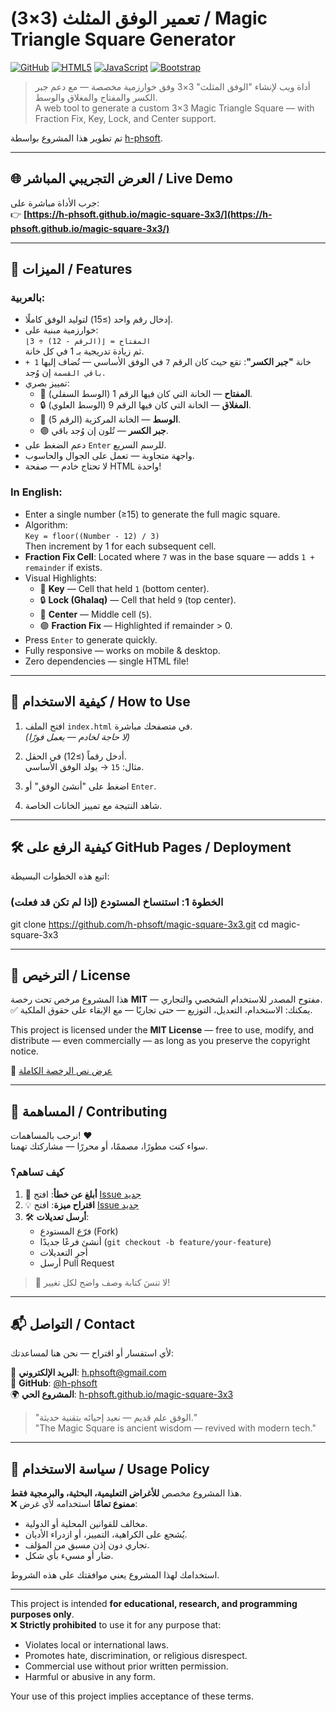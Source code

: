 # تعمير الوفق المثلث (3×3) / Magic Triangle Square Generator

[![GitHub](https://img.shields.io/badge/license-MIT-blue.svg)](LICENSE)
[![HTML5](https://img.shields.io/badge/HTML5-E34F26?style=flat&logo=html5&logoColor=white)](https://html.spec.whatwg.org/)
[![JavaScript](https://img.shields.io/badge/JavaScript-F7DF1E?style=flat&logo=javascript&logoColor=black)](https://developer.mozilla.org/en-US/docs/Web/JavaScript)
[![Bootstrap](https://img.shields.io/badge/Bootstrap-7952B3?style=flat&logo=bootstrap&logoColor=white)](https://getbootstrap.com/)

> أداة ويب لإنشاء "الوفق المثلث" 3×3 وفق خوارزمية مخصصة — مع دعم جبر الكسر والمفتاح والمغلاق والوسط.  
> A web tool to generate a custom 3×3 Magic Triangle Square — with Fraction Fix, Key, Lock, and Center support.

تم تطوير هذا المشروع بواسطة [h-phsoft](https://github.com/h-phsoft).

---

## 🌐 العرض التجريبي المباشر / Live Demo

جرب الأداة مباشرة على:  
👉 **[https://h-phsoft.github.io/magic-square-3x3/](https://h-phsoft.github.io/magic-square-3x3/)**


---

## 🧩 الميزات / Features

### بالعربية:
- إدخال رقم واحد (≥15) لتوليد الوفق كاملًا.
- خوارزمية مبنية على:  
  `المفتاح = ⌊(الرقم - 12) ÷ 3⌋`  
  ثم زيادة تدريجية بـ 1 في كل خانة.
- خانة **"جبر الكسر"**: تقع حيث كان الرقم `7` في الوفق الأساسي — تُضاف إليها `1 + باقي القسمة` إن وُجد.
- تمييز بصري:  
  - 🔑 **المفتاح** — الخانة التي كان فيها الرقم 1 (الوسط السفلي).  
  - 🔒 **المغلاق** — الخانة التي كان فيها الرقم 9 (الوسط العلوي).  
  - 🎯 **الوسط** — الخانة المركزية (الرقم 5).  
  - 🟣 **جبر الكسر** — تُلون إن وُجد باقي.
- دعم الضغط على `Enter` للرسم السريع.
- واجهة متجاوبة — تعمل على الجوال والحاسوب.
- لا تحتاج خادم — صفحة HTML واحدة!

### In English:
- Enter a single number (≥15) to generate the full magic square.
- Algorithm:  
  `Key = floor((Number - 12) / 3)`  
  Then increment by 1 for each subsequent cell.
- **Fraction Fix Cell**: Located where `7` was in the base square — adds `1 + remainder` if exists.
- Visual Highlights:  
  - 🔑 **Key** — Cell that held `1` (bottom center).  
  - 🔒 **Lock (Ghalaq)** — Cell that held `9` (top center).  
  - 🎯 **Center** — Middle cell (`5`).  
  - 🟣 **Fraction Fix** — Highlighted if remainder > 0.
- Press `Enter` to generate quickly.
- Fully responsive — works on mobile & desktop.
- Zero dependencies — single HTML file!

---

## 🚀 كيفية الاستخدام / How to Use

1. افتح الملف `index.html` في متصفحك مباشرة.  
   *(لا حاجة لخادم — يعمل فورًا)*

2. أدخل رقماً (≥12) في الحقل.  
   مثال: `15` → يولد الوفق الأساسي.

3. اضغط على "أنشئ الوفق" أو `Enter`.

4. شاهد النتيجة مع تمييز الخانات الخاصة.

---

## 🛠️ كيفية الرفع على GitHub Pages / Deployment

اتبع هذه الخطوات البسيطة:

### الخطوة 1: استنساخ المستودع (إذا لم تكن قد فعلت)

git clone https://github.com/h-phsoft/magic-square-3x3.git
cd magic-square-3x3

---

## 📜 الترخيص / License

هذا المشروع مرخص تحت رخصة **MIT** — مفتوح المصدر للاستخدام الشخصي والتجاري.  
✅ يمكنك: الاستخدام، التعديل، التوزيع — حتى تجاريًا — مع الإبقاء على حقوق الملكية.

This project is licensed under the **MIT License** — free to use, modify, and distribute — even commercially — as long as you preserve the copyright notice.

📄 [عرض نص الرخصة الكاملة](LICENSE)

---

## 🤝 المساهمة / Contributing

نرحب بالمساهمات! ❤️  
سواء كنت مطورًا، مصممًا، أو محررًا — مشاركتك تهمنا.

### كيف تساهم؟

1. 🐛 **أبلغ عن خطأ**: افتح [Issue جديد](https://github.com/h-phsoft/magic-square-3x3/issues/new?template=bug_report.md)  
2. 💡 **اقتراح ميزة**: افتح [Issue جديد](https://github.com/h-phsoft/magic-square-3x3/issues/new?template=feature_request.md)  
3. 🛠️ **أرسل تعديلات**:  
   - فرّع المستودع (Fork)  
   - أنشئ فرعًا جديدًا (`git checkout -b feature/your-feature`)  
   - أجرِ التعديلات  
   - أرسل Pull Request

> 📌 لا تنسَ كتابة وصف واضح لكل تغيير!

---

## 📬 التواصل / Contact

لأي استفسار أو اقتراح — نحن هنا لمساعدتك:

📧 **البريد الإلكتروني**: [h.phsoft@gmail.com](mailto:h.phsoft@gmail.com)  
🐙 **GitHub**: [@h-phsoft](https://github.com/h-phsoft)  
🌍 **المشروع الحي**: [h-phsoft.github.io/magic-square-3x3](https://h-phsoft.github.io/magic-square-3x3/)

> "الوفق علم قديم — نعيد إحيائه بتقنية حديثة."  
> "The Magic Square is ancient wisdom — revived with modern tech."

---

## 📜 سياسة الاستخدام / Usage Policy

هذا المشروع مخصص **للأغراض التعليمية، البحثية، والبرمجية فقط**.  
❌ **ممنوع تمامًا** استخدامه لأي غرض:

- مخالف للقوانين المحلية أو الدولية.
- يُشجع على الكراهية، التمييز، أو ازدراء الأديان.
- تجاري دون إذن مسبق من المؤلف.
- ضار أو مسيء بأي شكل.

استخدامك لهذا المشروع يعني موافقتك على هذه الشروط.

---

This project is intended **for educational, research, and programming purposes only**.  
❌ **Strictly prohibited** to use it for any purpose that:

- Violates local or international laws.
- Promotes hate, discrimination, or religious disrespect.
- Commercial use without prior written permission.
- Harmful or abusive in any form.

Your use of this project implies acceptance of these terms.

